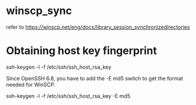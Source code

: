 # winscp_sync
refer to https://winscp.net/eng/docs/library_session_synchronizedirectories

# Obtaining host key fingerprint
ssh-keygen -l -f /etc/ssh/ssh_host_rsa_key

Since OpenSSH 6.8, you have to add the -E md5 switch to get the format needed for WinSCP.

ssh-keygen -l -f /etc/ssh/ssh_host_rsa_key -E md5
